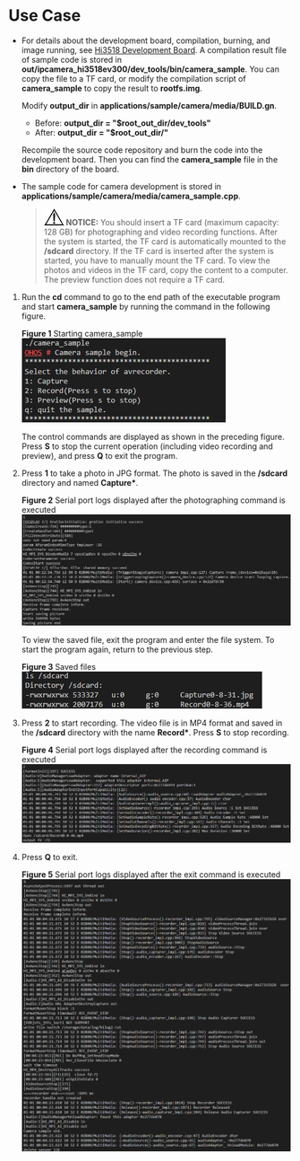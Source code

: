 # Use Case<a name="EN-US_TOPIC_0000001055686082"></a>

-   For details about the development board, compilation, burning, and image running, see  [Hi3518 Development Board](../quick-start/quickstart-lite-introduction-hi3518.md#section14815247616). A compilation result file of sample code is stored in  **out/ipcamera\_hi3518ev300/dev\_tools/bin/camera\_sample**. You can copy the file to a TF card, or modify the compilation script of  **camera\_sample**  to copy the result to  **rootfs.img**.

    Modify  **output\_dir**  in  **applications/sample/camera/media/BUILD.gn**.

    -   Before:  **output\_dir = "$root\_out\_dir/dev\_tools"**
    -   After:  **output\_dir = "$root\_out\_dir/"**

    Recompile the source code repository and burn the code into the development board. Then you can find the  **camera\_sample**  file in the  **bin**  directory of the board.

-   The sample code for camera development is stored in  **applications/sample/camera/media/camera\_sample.cpp**.

    >![](../public_sys-resources/icon-notice.gif) **NOTICE:** 
    >You should insert a TF card \(maximum capacity: 128 GB\) for photographing and video recording functions. After the system is started, the TF card is automatically mounted to the  **/sdcard**  directory. If the TF card is inserted after the system is started, you have to manually mount the TF card. To view the photos and videos in the TF card, copy the content to a computer. The preview function does not require a TF card.


1.  Run the  **cd**  command to go to the end path of the executable program and start  **camera\_sample**  by running the command in the following figure.

    **Figure  1**  Starting camera\_sample<a name="en-us_topic_0000001055301733_fig380985885020"></a>  
    ![](figures/starting-camera_sample.png "starting-camera_sample")

    The control commands are displayed as shown in the preceding figure. Press  **S**  to stop the current operation \(including video recording and preview\), and press  **Q**  to exit the program.

2.  Press  **1**  to take a photo in JPG format. The photo is saved in the  **/sdcard**  directory and named  **Capture\***.

    **Figure  2**  Serial port logs displayed after the photographing command is executed<a name="en-us_topic_0000001055301733_fig17819185018384"></a>  
    ![](figures/serial-port-logs-displayed-after-the-photographing-command-is-executed.png "serial-port-logs-displayed-after-the-photographing-command-is-executed")

    To view the saved file, exit the program and enter the file system. To start the program again, return to the previous step.

    **Figure  3**  Saved files<a name="en-us_topic_0000001055301733_fig166391743154619"></a>  
    ![](figures/saved-files.png "saved-files")

3.  Press  **2**  to start recording. The video file is in MP4 format and saved in the  **/sdcard**  directory with the name  **Record\***. Press  **S**  to stop recording.

    **Figure  4**  Serial port logs displayed after the recording command is executed<a name="en-us_topic_0000001055301733_fig6340814174317"></a>  
    ![](figures/serial-port-logs-displayed-after-the-recording-command-is-executed.png "serial-port-logs-displayed-after-the-recording-command-is-executed")

4.  Press  **Q**  to exit.

    **Figure  5**  Serial port logs displayed after the exit command is executed<a name="en-us_topic_0000001055301733_fig1755682174514"></a>  
    ![](figures/serial-port-logs-displayed-after-the-exit-command-is-executed.png "serial-port-logs-displayed-after-the-exit-command-is-executed")


